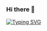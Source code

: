 ### Hi there 👋
[![Typing SVG](https://readme-typing-svg.demolab.com?font=Encode+Sans+Condensed&weight=700&size=30&pause=1000&color=EAA221&center=true&vCenter=true&random=false&width=435&lines=Hello%2C+i'm+thinh26+%5E%5E;Xin+ch%C3%A0o%2C+m%C3%ACnh+l%C3%A0+%C4%90%E1%BB%A9c+Th%E1%BB%8Bnh+%5E%5E)](https://git.io/typing-svg)
<!--
**thinh26/thinh26** is a ✨ _special_ ✨ repository because its `README.md` (this file) appears on your GitHub profile.

Here are some ideas to get you started:

- 🔭 I’m currently working on ...
- 🌱 I’m currently learning ...
- 👯 I’m looking to collaborate on ...
- 🤔 I’m looking for help with ...
- 💬 Ask me about ...
- 📫 How to reach me: ...
- 😄 Pronouns: ...
- ⚡ Fun fact: ...
-->
